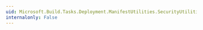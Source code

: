 ```yaml
---
uid: Microsoft.Build.Tasks.Deployment.ManifestUtilities.SecurityUtilities.ComputeZonePermissionSet(System.String,System.Security.PermissionSet,System.String[])
internalonly: False
---
```

